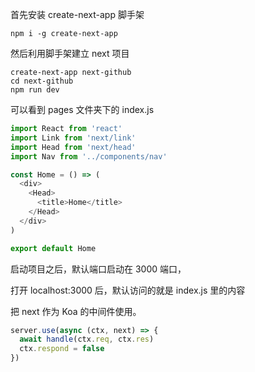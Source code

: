 首先安装 create-next-app 脚手架

```
npm i -g create-next-app
```

然后利用脚手架建立 next 项目

```
create-next-app next-github
cd next-github
npm run dev
```

可以看到 pages 文件夹下的 index.js

```javascript
import React from 'react'
import Link from 'next/link'
import Head from 'next/head'
import Nav from '../components/nav'

const Home = () => (
  <div>
    <Head>
      <title>Home</title>
    </Head>
  </div>
)

export default Home
```

启动项目之后，默认端口启动在 3000 端口，

打开 localhost:3000 后，默认访问的就是 index.js 里的内容

把 next 作为 Koa 的中间件使用。

```javascript
server.use(async (ctx, next) => {
  await handle(ctx.req, ctx.res)
  ctx.respond = false
})
```
